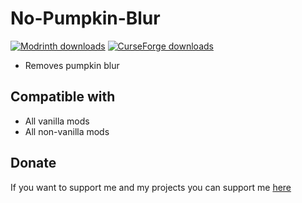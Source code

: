 # No-Pumpkin-Blur
<a href="https://modrinth.com/resourcepack/no-pumpkin-xyz"><img src="https://img.shields.io/badge/dynamic/json?color=2d2d2d&amp;colorA=17b85a&amp;style=flat-square&amp;label=&amp;suffix=%20downloads&amp;query=downloads&amp;url=https://api.modrinth.com/v2/project/rERW3QhL&amp;logo=modrinth&amp;logoColor=2d2d2d" alt="Modrinth downloads"></a> <a href="https://legacy.curseforge.com/minecraft/texture-packs/no-pumpkin-xyz"><img src="https://cf.way2muchnoise.eu/full_1_downloads.svg?badge_style=flat" alt="CurseForge downloads"></a>

- Removes pumpkin blur

## Compatible with
- All vanilla mods
- All non-vanilla mods
## Donate
If you want to support me and my projects you can support me [here](https://github.com/sponsors/devvyyxyz/)

